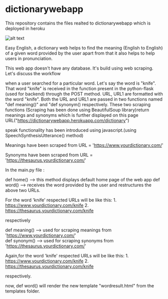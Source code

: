 # dictionarywebapp
This repository contains the files realted to dictionarywebapp which is deployed in heroku

![alt text](https://github.com/[Sankha1998]/[dictionarywebapp]/blob/[master]/webapp_view.png?raw=true)


Easy English, a dictionary web helps to find the meaning (English to English) of a given word provided by the user apart from that it also helps to help users in pronunciation.

This web app doesn't have any database. It's build using web scraping. Let's discuss the workflow

when a user searched for a particular word. Let's say the word is "knife". That word "knife" is received in the function present in the python-flask (used for backend) through the POST method.
URL, URL1 are formatted with the word "knife". Both the URL and URL1 are passed in two functions named "def meaning()" and "def synonym() respectively. These two scraping functions (Scraping has been done using BeautifulSoup library)return meanings and synonyms which is further displayed on this page URL("https://dictionarywebapp.herokuapp.com/dictionary")

speak functionality has been introduced using javascript.(using SpeechSynthesisUtterance() method)



Meanings have been scraped from URL = 'https://www.yourdictionary.com/'

Synonyms have been scraped from URL = 'https://thesaurus.yourdictionary.com/'

In the main.py file : 

def home() --> this method displays default home page of the web app
def word() --> receives the word provided by the user and restructures the above two URLs.

For the word 'knife' respected URLs will be like this:
		1. https://www.yourdictionary.com/knife
		2. https://thesaurus.yourdictionary.com/knife

respectively


def meaning() --> used for scraping meanings from 'https://www.yourdictionary.com/'   
def synonym() --> used for scraping synonyms from 'https://thesaurus.yourdictionary.com/'


Again,for the word 'knife' respected URLs will be like this:
		1. https://www.yourdictionary.com/knife
		2. https://thesaurus.yourdictionary.com/knife

respectively.

now, def word() will render the new template "wordresult.html" from the templates folder. 
